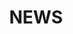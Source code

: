 ---
# Featured tags need to have either the `list` or `grid` layout (PRO only).
layout: grid

# The title of the tag's page.
title: NEWS

# The name of the tag, used in a post's front matter (e.g. tags: [<slug>]).
slug: news

# (Optional) Write a short (~150 characters) description of this featured tag.
description: >
  IT 뉴스와 소식.

# (Optional) You can disable grouping posts by date.
# no_groups: true

# Exclude this example category from the sitemap.
# DON'T USE THIS SETTING IN YOUR CATEGORIES!
sitemap: false
---